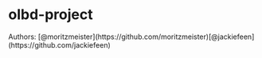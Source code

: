 # olbd-project

<p align="left">
Authors: [@moritzmeister](https://github.com/moritzmeister)[@jackiefeen](https://github.com/jackiefeen)
</p>

